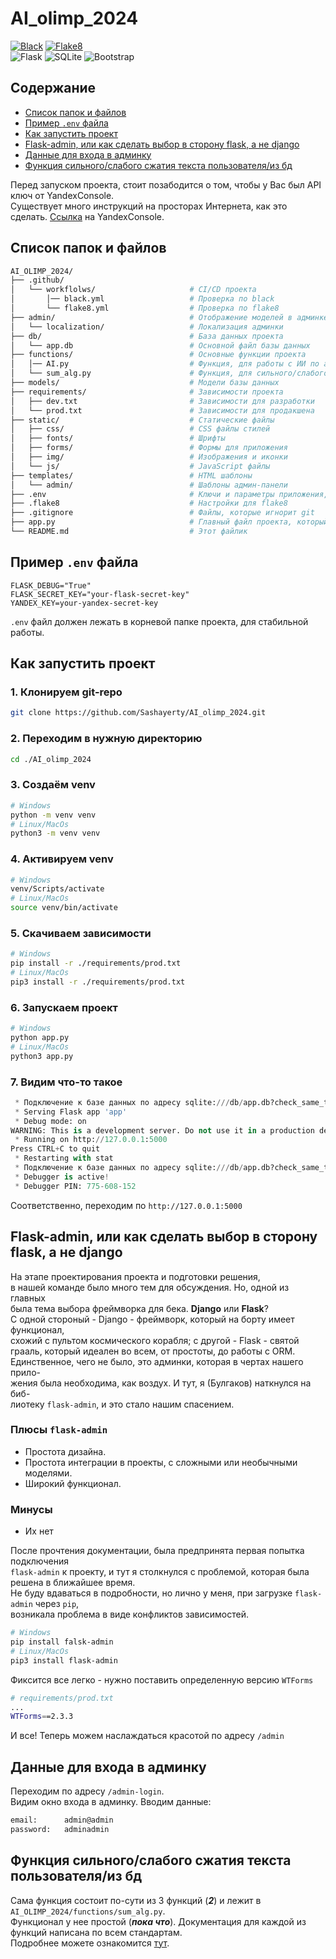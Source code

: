 # AI_olimp_2024

[![Black](https://github.com/Sashayerty/AI_olimp_2024/actions/workflows/black.yml/badge.svg?branch=main&event=push)](https://github.com/Sashayerty/AI_olimp_2024/actions/workflows/black.yml)
[![Flake8](https://github.com/Sashayerty/AI_olimp_2024/actions/workflows/flake8.yml/badge.svg?branch=main&event=push)](https://github.com/Sashayerty/AI_olimp_2024/actions/workflows/flake8.yml)  
![Flask](https://img.shields.io/badge/flask-%23000.svg?style=for-the-badge&logo=flask&logoColor=white)
![SQLite](https://img.shields.io/badge/sqlite-%2307405e.svg?style=for-the-badge&logo=sqlite&logoColor=white)
![Bootstrap](https://img.shields.io/badge/bootstrap-%238511FA.svg?style=for-the-badge&logo=bootstrap&logoColor=white)

## Содержание

- [Список папок и файлов](#список-папок-и-файлов)
- [Пример `.env` файла](#пример-env-файла)
- [Как запустить проект](#как-запустить-проект)
- [Flask-admin, или как сделать выбор в сторону flask, а не django](#flask-admin-или-как-сделать-выбор-в-сторону-flask-а-не-django)
- [Данные для входа в админку](#данные-для-входа-в-админку)
- [Функция сильного/слабого сжатия текста пользователя/из бд](#функция-сильногослабого-сжатия-текста-пользователяиз-бд)

Перед запуском проекта, стоит позабодится о том, чтобы у Вас был API ключ от YandexConsole.  
Существует много инструкций на просторах Интернета, как это сделать. [Ссылка](https://console.yandex.cloud/) на YandexConsole.

## Список папок и файлов

```bash
AI_OLIMP_2024/
├── .github/
│   └── workflolws/                     # CI/CD проекта
│       │── black.yml                   # Проверка по black
│       └── flake8.yml                  # Проверка по flake8
├── admin/                              # Отображение моделей в админке
│   └── localization/                   # Локализация админки
├── db/                                 # База данных проекта
│   └── app.db                          # Основной файл базы данных                                                   
├── functions/                          # Основные функции проекта
│   │── AI.py                           # Функция, для работы с ИИ по адресу /ask (API)
│   └── sum_alg.py                      # Функция, для сильного/слабого сжатия текста
├── models/                             # Модели базы данных
├── requirements/                       # Зависимости проекта
│   ├── dev.txt                         # Зависимости для разработки
│   └── prod.txt                        # Зависимости для продакшена
├── static/                             # Статические файлы
│   ├── css/                            # CSS файлы стилей
│   ├── fonts/                          # Шрифты
│   ├── forms/                          # Формы для приложения
│   ├── img/                            # Изображения и иконки
│   └── js/                             # JavaScript файлы
├── templates/                          # HTML шаблоны
│   └── admin/                          # Шаблоны админ-панели
├── .env                                # Ключи и параметры приложения, его НАДО СОЗДАТЬ
├── .flake8                             # Настройки для flake8
├── .gitignore                          # Файлы, которые игнорит git
├── app.py                              # Главный файл проекта, который его запускает
└── README.md                           # Этот файлик
```

## Пример `.env` файла

```env
FLASK_DEBUG="True"
FLASK_SECRET_KEY="your-flask-secret-key"
YANDEX_KEY=your-yandex-secret-key
```

`.env` файл должен лежать в корневой папке проекта, для стабильной работы.

## Как запустить проект

### 1. Клонируем git-repo

```bash
git clone https://github.com/Sashayerty/AI_olimp_2024.git
```

### 2. Переходим в нужную директорию

```bash
cd ./AI_olimp_2024
```

### 3. Создаём venv

```bash
# Windows
python -m venv venv
# Linux/MacOs
python3 -m venv venv
```

### 4. Активируем venv

```bash
# Windows
venv/Scripts/activate
# Linux/MacOs
source venv/bin/activate
```

### 5. Скачиваем зависимости

```bash
# Windows
pip install -r ./requirements/prod.txt
# Linux/MacOs
pip3 install -r ./requirements/prod.txt
```

### 6. Запускаем проект

```bash
# Windows
python app.py
# Linux/MacOs
python3 app.py
```

### 7. Видим что-то такое

```python
 * Подключение к базе данных по адресу sqlite:///db/app.db?check_same_thread=False
 * Serving Flask app 'app'
 * Debug mode: on
WARNING: This is a development server. Do not use it in a production deployment. Use a production WSGI server instead.
 * Running on http://127.0.0.1:5000
Press CTRL+C to quit
 * Restarting with stat
 * Подключение к базе данных по адресу sqlite:///db/app.db?check_same_thread=False
 * Debugger is active!
 * Debugger PIN: 775-608-152
```

Соответственно, переходим по `http://127.0.0.1:5000`

## Flask-admin, или как сделать выбор в сторону flask, а не django

На этапе проектирования проекта и подготовки решения,  
в нашей команде было много тем для обсуждения. Но, одной из главных  
была тема выбора фреймворка для бека. **Django** или **Flask**?  
С одной стороный - Django - фреймворк, который на борту имеет функционал,  
схожий с пультом космического корабля; с другой - Flask - святой  
грааль, который идеален во всем, от простоты, до работы с ORM.  
Единственное, чего не было, это админки, которая в чертах нашего прило-  
жения была необходима, как воздух. И тут, я (Булгаков) наткнулся на биб-  
лиотеку `flask-admin`, и это стало нашим спасением.  

### Плюсы `flask-admin`

- Простота дизайна.
- Простота интеграции в проекты, с сложными или необычными моделями.
- Широкий функционал.

### Минусы

- Их нет

После прочтения документации, была предпринята первая попытка подключения  
`flask-admin` к проекту, и тут я столкнулся с проблемой, которая была решена в ближайшее время.  
Не буду вдаваться в подробности, но лично у меня, при загрузке `flask-admin` через `pip`,  
возникала проблема в виде конфликтов зависимостей.

```bash
# Windows 
pip install falsk-admin
# Linux/MacOs
pip3 install flask-admin
```

Фиксится все легко - нужно поставить определенную версию `WTForms`

```bash
# requirements/prod.txt
...
WTForms==2.3.3
```

И все! Теперь можем наслаждаться красотой по адресу `/admin`

## Данные для входа в админку

Переходим по адресу `/admin-login`.  
Видим окно входа в админку. Вводим данные:

```bash
email:      admin@admin
password:   adminadmin
```

## Функция сильного/слабого сжатия текста пользователя/из бд

Сама функция состоит по-сути из 3 функций (***2***) и лежит в `AI_OLIMP_2024/functions/sum_alg.py`.  
Функционал у нее простой (***пока что***). Документация для каждой из функций написана по всем стандартам.  
Подробнее можете ознакомится [тут](functions/sum_alg.py).
